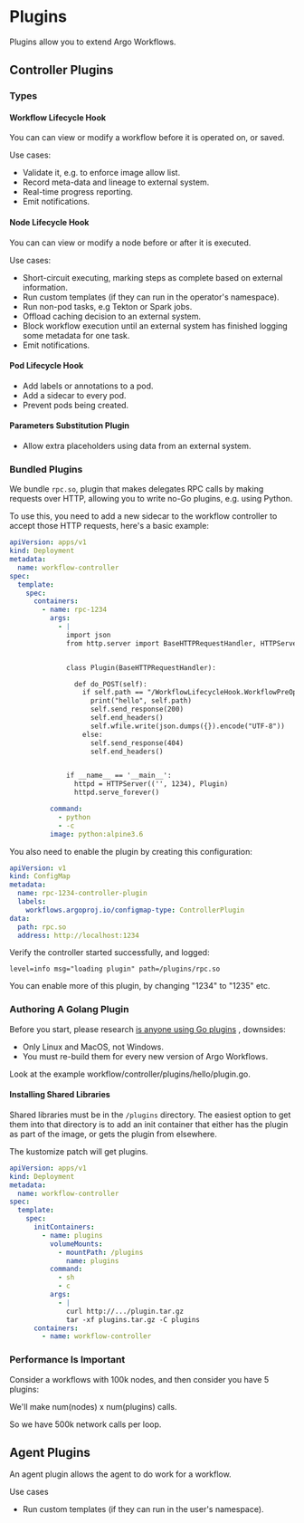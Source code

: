 # Plugins

Plugins allow you to extend Argo Workflows.

## Controller Plugins

### Types

#### Workflow Lifecycle Hook

You can can view or modify a workflow before it is operated on, or saved.

Use cases:

* Validate it, e.g. to enforce image allow list.
* Record meta-data and lineage to external system.
* Real-time progress reporting.
* Emit notifications.

#### Node Lifecycle Hook

You can can view or modify a node before or after it is executed.

Use cases:

* Short-circuit executing, marking steps as complete based on external information.
* Run custom templates (if they can run in the operator's namespace).
* Run non-pod tasks, e.g Tekton or Spark jobs.
* Offload caching decision to an external system.
* Block workflow execution until an external system has finished logging some metadata for one task.
* Emit notifications.

#### Pod Lifecycle Hook

* Add labels or annotations to a pod.
* Add a sidecar to every pod.
* Prevent pods being created.

#### Parameters Substitution Plugin

* Allow extra placeholders using data from an external system.

### Bundled Plugins

We bundle `rpc.so`, plugin that makes delegates RPC calls by making requests over HTTP, allowing you to write no-Go
plugins, e.g. using Python.

To use this, you need to add a new sidecar to the workflow controller to accept those HTTP requests, here's a basic
example:

```yaml
apiVersion: apps/v1
kind: Deployment
metadata:
  name: workflow-controller
spec:
  template:
    spec:
      containers:
        - name: rpc-1234
          args:
            - |
              import json
              from http.server import BaseHTTPRequestHandler, HTTPServer


              class Plugin(BaseHTTPRequestHandler):

                def do_POST(self):
                  if self.path == "/WorkflowLifecycleHook.WorkflowPreOperate":
                    print("hello", self.path)
                    self.send_response(200)
                    self.end_headers()
                    self.wfile.write(json.dumps({}).encode("UTF-8"))
                  else:
                    self.send_response(404)
                    self.end_headers()


              if __name__ == '__main__':
                httpd = HTTPServer(('', 1234), Plugin)
                httpd.serve_forever()

          command:
            - python
            - -c
          image: python:alpine3.6
```

You also need to enable the plugin by creating this configuration:

```yaml
apiVersion: v1
kind: ConfigMap
metadata:
  name: rpc-1234-controller-plugin
  labels:
    workflows.argoproj.io/configmap-type: ControllerPlugin
data:
  path: rpc.so
  address: http://localhost:1234
```

Verify the controller started successfully, and logged:

```
level=info msg="loading plugin" path=/plugins/rpc.so
```

You can enable more of this plugin, by changing "1234" to "1235" etc.

### Authoring A Golang Plugin

Before you start, please
research [is anyone using Go plugins](https://www.google.com/search?client=safari&rls=en&q=is+anyone+using+go+plugins&ie=UTF-8&oe=UTF-8)
, downsides:

* Only Linux and MacOS, not Windows.
* You must re-build them for every new version of Argo Workflows.

Look at the example workflow/controller/plugins/hello/plugin.go.

#### Installing Shared Libraries

Shared libraries must be in the `/plugins` directory. The easiest option to get them into that directory is to add
an init container that either has the plugin as part of the image, or gets the plugin from elsewhere.

The kustomize patch will get plugins.

```yaml
apiVersion: apps/v1
kind: Deployment
metadata:
  name: workflow-controller
spec:
  template:
    spec:
      initContainers:
        - name: plugins
          volumeMounts:
            - mountPath: /plugins
              name: plugins
          command:
            - sh
            - c
          args:
            - |
              curl http://.../plugin.tar.gz
              tar -xf plugins.tar.gz -C plugins
      containers:
        - name: workflow-controller
```

### Performance Is Important

Consider a workflows with 100k nodes, and then consider you have 5 plugins:

We'll make num(nodes) x num(plugins) calls.

So we have 500k network calls per loop. 

## Agent Plugins

An agent plugin allows the agent to do work for a workflow.

Use cases

* Run custom templates (if they can run in the user's namespace).